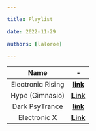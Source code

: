 ```yaml
---

title: Playlist

date: 2022-11-29

authors: [laloroe]

---
```


  

|**Name**|-|
|:---:|:---:|
| Electronic Rising | [**link**](https://open.spotify.com/playlist/37i9dQZF1DX8AliSIsGeKd?si=456e5eacd247468c) |
| Hype (Gimnasio) | [**Link**](https://open.spotify.com/playlist/37i9dQZF1DX4eRPd9frC1m?si=c5e665dee9d6447f) |
| Dark PsyTrance | [**link**](https://open.spotify.com/playlist/5gcOYU8SLGpDZS6UtRwdj8?si=) |
| Electronic X | [**Link**](https://open.spotify.com/playlist/37i9dQZF1DWVXNkY9grbsT?si=6f74b66876ce4e58) |

